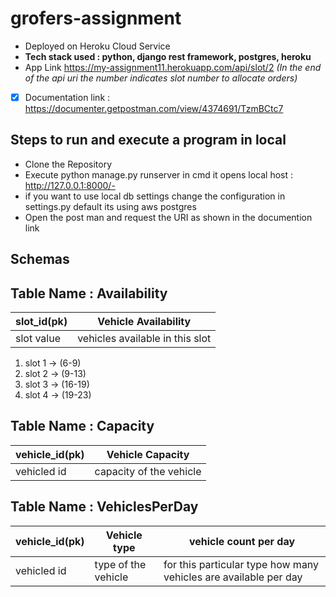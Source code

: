 # grofers-assignment
- Deployed on Heroku Cloud Service
- **Tech stack used : python, django rest framework, postgres, heroku**
- App Link https://my-assignment11.herokuapp.com/api/slot/2 
*(In the end of the api uri the number indicates slot number to allocate orders)*
- [x] Documentation link : https://documenter.getpostman.com/view/4374691/TzmBCtc7

## Steps to run and execute a program in local
- Clone the Repository
- Execute python manage.py runserver in cmd it opens local host : http://127.0.0.1:8000/-
- if you want to use local db settings change the configuration in settings.py default its using aws postgres
- Open the post man and request the URI as shown in the documention link


## Schemas
## Table Name : Availability
| slot_id(pk)   | Vehicle Availability |
| ------------- | ------------- |
| slot value  | vehicles available in this slot  |

1. slot 1 -> (6-9)
2. slot 2 -> (9-13)
3. slot 3 -> (16-19)
4. slot 4 -> (19-23)

## Table Name : Capacity
| vehicle_id(pk)   | Vehicle Capacity |
| ------------- | ------------- |
| vehicled id  | capacity of the vehicle  |


## Table Name : VehiclesPerDay
| vehicle_id(pk)   | Vehicle type | vehicle count per day |
| ------------- | ------------- | ----------------------- |
| vehicled id  | type of the vehicle  | for this particular type how many vehicles are available per day |

